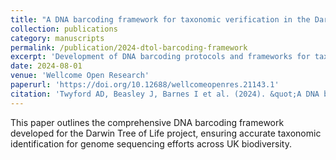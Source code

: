 ```yaml
---
title: "A DNA barcoding framework for taxonomic verification in the Darwin Tree of Life Project"
collection: publications
category: manuscripts
permalink: /publication/2024-dtol-barcoding-framework
excerpt: 'Development of DNA barcoding protocols and frameworks for taxonomic verification within the Darwin Tree of Life genome sequencing project.'
date: 2024-08-01
venue: 'Wellcome Open Research'
paperurl: 'https://doi.org/10.12688/wellcomeopenres.21143.1'
citation: 'Twyford AD, Beasley J, Barnes I et al. (2024). &quot;A DNA barcoding framework for taxonomic verification in the Darwin Tree of Life Project.&quot; <i>Wellcome Open Research</i> 2024, 9:339.'
---
```


This paper outlines the comprehensive DNA barcoding framework developed for the Darwin Tree of Life project, ensuring accurate taxonomic identification for genome sequencing efforts across UK biodiversity.
